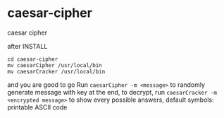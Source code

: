 # caesar-cipher
 caesar cipher

after INSTALL
```
cd caesar-cipher
mv caesarCipher /usr/local/bin
mv caesarCracker /usr/local/bin
```
and you are good to go
Run `caesarCipher -m <message>` to randomly generate message with key at the end, to decrypt, run `caesarCracker -m <encrypted message>` to show every possible answers, default symbols: printable ASCII code